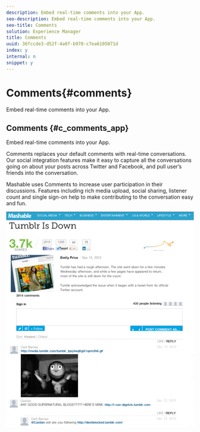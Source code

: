 ```yaml
---
description: Embed real-time comments into your App.
seo-description: Embed real-time comments into your App.
seo-title: Comments
solution: Experience Manager
title: Comments
uuid: 36fccde3-d52f-4a0f-b970-c7ea6105071d
index: y
internal: n
snippet: y
---
```


# Comments{#comments}

Embed real-time comments into your App.

## Comments {#c_comments_app}

Embed real-time comments into your App.

Comments replaces your default comments with real-time conversations. Our social integration features make it easy to capture all the conversations going on about your posts across Twitter and Facebook, and pull user’s friends into the conversation.

Mashable uses Comments to increase user participation in their discussions. Features including rich media upload, social sharing, listener count and single sign-on help to make contributing to the conversation easy and fun.

![](assets/CommentsMashable.png) 

<!-- 

c_comments_app.dita

 -->

